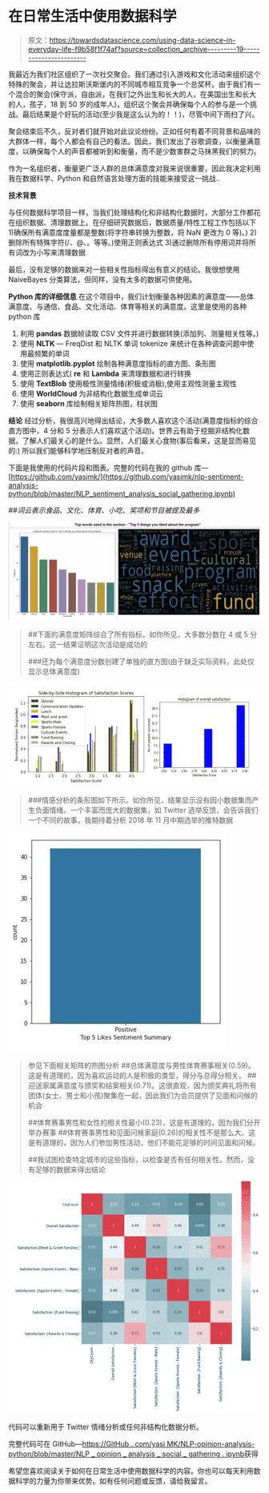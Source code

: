# 在日常生活中使用数据科学

> 原文：<https://towardsdatascience.com/using-data-science-in-everyday-life-f9b58f1f74af?source=collection_archive---------19----------------------->

我最近为我们社区组织了一次社交聚会。我们通过引入游戏和文化活动来组织这个特殊的聚会，并让达拉斯沃斯堡内的不同城市相互竞争一个总奖杯。由于我们有一个混合的聚会(保守派，自由派，在我们之外出生和长大的人，在美国出生和长大的人，孩子，18 到 50 岁的成年人)，组织这个聚会并确保每个人的参与是一个挑战。最后结果是个好玩的活动(至少我是这么认为的！！)，尽管中间下雨扫了兴。

聚会结束后不久，反对者们就开始对此议论纷纷。正如任何有着不同背景和品味的大群体一样，每个人都会有自己的看法。因此，我们发出了谷歌调查，以衡量满意度，以确保每个人的声音都被听到和衡量，而不是少数害群之马抹黑我们的努力。

作为一名组织者，衡量更广泛人群的总体满意度对我来说很重要，因此我决定利用我在数据科学、Python 和自然语言处理方面的技能来接受这一挑战..

**技术背景**

与任何数据科学项目一样，当我们处理结构化和非结构化数据时，大部分工作都花在组织数据、清理数据上。在仔细研究数据后，数据质量/特性工程工作包括以下
1)确保所有满意度度量都是整数(将字符串转换为整数，将 NaN 更改为 0 等)。)
2)删除所有特殊字符(/、@、。等等。)使用正则表达式
3)通过删除所有停用词并将所有词改为小写来清理数据

最后，没有足够的数据来对一些相关性指标得出有意义的结论。我很想使用 NaiveBayes 分类算法，但同样，没有太多的数据可供使用。

**Python 库的详细信息** 在这个项目中，我们计划衡量各种因素的满意度——总体满意度、与通信、食品、文化活动、体育等相关的满意度。这里是使用的各种 python 库

1.  利用 **pandas** 数据帧读取 CSV 文件并进行数据转换(添加列、测量相关性等。)
2.  使用 **NLTK** — FreqDist 和 NLTK 单词 tokenize 来统计在各种调查问题中使用最频繁的单词
3.  使用 **matplotlib.pyplot** 绘制各种满意度指标的直方图、条形图
4.  使用正则表达式( **re** 和 **Lambda** 来清理数据和进行转换
5.  使用 **TextBlob** 使用极性测量情绪(积极或消极),使用主观性测量主观性
6.  使用 **WorldCloud** 为非结构化数据生成单词云
7.  使用 **seaborn** 库绘制相关矩阵热图，柱状图

**结论**
经过分析，我很高兴地得出结论，大多数人喜欢这个活动(满意度指标的综合直方图中，4 分和 5 分表示人们喜欢这个活动)。世界云有助于挖掘非结构化数据，了解人们最关心的是什么。显然，人们最关心食物(事后看来，这是显而易见的:)
所以我们能够科学地压制反对者的声音。

下面是我使用的代码片段和图表。完整的代码在我的 github 库—[https://github.com/yasimk/](https://github.com/yasimk/nlp-sentiment-analysis-python/blob/master/NLP_sentiment_analysis_social_gathering.ipynb)

*##词云表示食品、文化、体育、小吃、奖项和节目被提及最多*

![](img/107cf661b828081dd4d95629f7278100.png)

> ##下面的满意度矩阵综合了所有指标。如你所见，大多数分数在 4 或 5 分左右。这一结果证明这次活动是成功的
> 
> ###还为每个满意度分数创建了单独的直方图(由于缺乏实际资料，此处仅显示总体满意度)

![](img/4494efcb7c58c2441fa9e37afec5c1ba.png)

> ###情感分析的条形图如下所示。如你所见，结果显示没有因小数据集而产生负面情绪。一个丰富而庞大的数据集，如 Twitter 选举反馈，会告诉我们一个不同的故事。我期待着分析 2018 年 11 月中期选举的推特数据

![](img/8e86b81a5470f3946000d22df66ad92a.png)

> 参见下面相关矩阵的热图分析
> ##总体满意度与男性体育赛事相关(0.59)。这是有道理的，因为喜欢运动的人是积极的类型，得分与总得分相关。
> ##迎送家属满意度与颁奖和结案相关(0.71)。这很直观，因为颁奖典礼将所有团体(女士、男士和小孩)聚集在一起，因此我们为会员提供了见面和问候的机会
> 
> ##体育赛事男性和女性的相关性最小(0.23)，这是有道理的，因为我们分开举办赛事
> ##体育赛事男性和见面问候家庭(0.26)的相关性不是那么大。这是有道理的，因为人们参加男性活动，他们不能花足够的时间见面和问候。
> 
> ##我试图检查特定城市的这些指标，以检查是否有任何相关性。然而，没有足够的数据来得出结论

![](img/94e73463c473a7d96534cbae637bf1af.png)

代码可以重新用于 Twitter 情绪分析或任何非结构化数据分析。

完整代码可在 GitHub—[https://GitHub . com/yasi MK/NLP-opinion-analysis-python/blob/master/NLP _ opinion _ analysis _ social _ gathering . ipynb](https://github.com/yasimk/nlp-sentiment-analysis-python/blob/master/NLP_sentiment_analysis_social_gathering.ipynb)获得

希望您喜欢阅读关于如何在日常生活中使用数据科学的内容。你也可以每天利用数据科学的力量为你带来优势。如有任何问题或反馈，请给我留言。